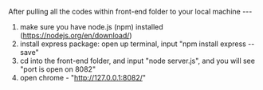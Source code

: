 After pulling all the codes within front-end folder to your local machine --- 

  1) make sure you have node.js (npm) installed (https://nodejs.org/en/download/)
  2) install express package: open up terminal, input "npm install express --save"
  3) cd into the front-end folder, and input "node server.js", and you will see "port is open on 8082" 
  4) open chrome - "http://127.0.0.1:8082/" 
